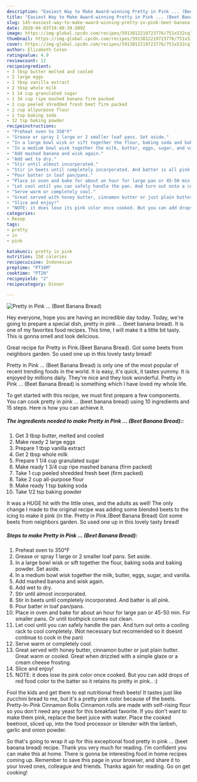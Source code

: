 ```yaml
---
description: "Easiest Way to Make Award-winning Pretty in Pink ... (Beet Banana Bread)"
title: "Easiest Way to Make Award-winning Pretty in Pink ... (Beet Banana Bread)"
slug: 145-easiest-way-to-make-award-winning-pretty-in-pink-beet-banana-bread
date: 2020-04-03T19:40:39.509Z
image: https://img-global.cpcdn.com/recipes/5913812219723776/751x532cq70/pretty-in-pink-beet-banana-bread-recipe-main-photo.jpg
thumbnail: https://img-global.cpcdn.com/recipes/5913812219723776/751x532cq70/pretty-in-pink-beet-banana-bread-recipe-main-photo.jpg
cover: https://img-global.cpcdn.com/recipes/5913812219723776/751x532cq70/pretty-in-pink-beet-banana-bread-recipe-main-photo.jpg
author: Elizabeth Colon
ratingvalue: 4.9
reviewcount: 12
recipeingredient:
- 3 tbsp butter melted and cooled
- 2 large eggs
- 1 tbsp vanilla extract
- 2 tbsp whole milk
- 1 14 cup granulated sugar
- 1 34 cup ripe mashed banana firm packed
- 1 cup peeled shredded fresh beet firm packed
- 2 cup allpurpose flour
- 1 tsp baking soda
- 12 tsp baking powder
recipeinstructions:
- "Preheat oven to 350°F"
- "Grease or spray 1 large or 2 smaller loaf pans. Set aside."
- "In a large bowl wisk or sift together the flour, baking soda and baking powder. Set aside."
- "In a medium bowl wisk together the milk, butter, eggs, sugar, and vanilla."
- "Add mashed banana and wisk again."
- "Add wet to dry."
- "Stir until almost incorporated."
- "Stir in beets until completely incorporated. And batter is all pink."
- "Pour batter in loaf pan/pans."
- "Place in oven and bake for about an hour for large pan or 45-50 min. For smaller pans. Or until toothpick comes out clean."
- "Let cool until you can safely handle the pan. And turn out onto a cooling rack to cool completely. (Not necessary but recomended so it doesnt continue to cook in the pan)"
- "Serve warm or completely cool."
- "Great served with honey butter, cinnamon butter or just plain butter. Great warm or cooled. Great when drizzled with a simple glaze or a cream cheese frosting."
- "Slice and enjoy!"
- "NOTE: it does lose its pink color once cooked. But you can add drops of red food color to the batter so it retains its pretty in pink.. :)"
categories:
- Resep
tags:
- pretty
- in
- pink

katakunci: pretty in pink
nutrition: 158 calories
recipecuisine: Indonesian
preptime: "PT16M"
cooktime: "PT2H"
recipeyield: "2"
recipecategory: Dinner

---
```



![Pretty in Pink ... (Beet Banana Bread)](https://img-global.cpcdn.com/recipes/5913812219723776/751x532cq70/pretty-in-pink-beet-banana-bread-recipe-main-photo.jpg)

Hey everyone, hope you are having an incredible day today. Today, we're going to prepare a special dish, pretty in pink ... (beet banana bread). It is one of my favorites food recipes. This time, I will make it a little bit tasty. This is gonna smell and look delicious.

Great recipe for Pretty in Pink.(Beet Banana Bread). Got some beets from neighbors garden. So used one up in this lovely tasty bread!

Pretty in Pink ... (Beet Banana Bread) is only one of the most popular of recent trending foods in the world. It is easy, it's quick, it tastes yummy. It is enjoyed by millions daily. They're nice and they look wonderful. Pretty in Pink ... (Beet Banana Bread) is something which I have loved my whole life.


To get started with this recipe, we must first prepare a few components. You can cook pretty in pink ... (beet banana bread) using 10 ingredients and 15 steps. Here is how you can achieve it.

##### The ingredients needed to make Pretty in Pink ... (Beet Banana Bread)::

1. Get 3 tbsp butter, melted and cooled
1. Make ready 2 large eggs
1. Prepare 1 tbsp vanilla extract
1. Get 2 tbsp whole milk
1. Prepare 1 1/4 cup granulated sugar
1. Make ready 1 3/4 cup ripe mashed banana (firm packed)
1. Take 1 cup peeled shredded fresh beet (firm packed)
1. Take 2 cup all-purpose flour
1. Make ready 1 tsp baking soda
1. Take 1/2 tsp baking powder


It was a HUGE hit with the little ones, and the adults as well! The only change I made to the original recipe was adding some blended beets to the icing to make it pink (in the. Pretty in Pink.(Beet Banana Bread) Got some beets from neighbors garden. So used one up in this lovely tasty bread! 

##### Steps to make Pretty in Pink ... (Beet Banana Bread):

1. Preheat oven to 350°F
1. Grease or spray 1 large or 2 smaller loaf pans. Set aside.
1. In a large bowl wisk or sift together the flour, baking soda and baking powder. Set aside.
1. In a medium bowl wisk together the milk, butter, eggs, sugar, and vanilla.
1. Add mashed banana and wisk again.
1. Add wet to dry.
1. Stir until almost incorporated.
1. Stir in beets until completely incorporated. And batter is all pink.
1. Pour batter in loaf pan/pans.
1. Place in oven and bake for about an hour for large pan or 45-50 min. For smaller pans. Or until toothpick comes out clean.
1. Let cool until you can safely handle the pan. And turn out onto a cooling rack to cool completely. (Not necessary but recomended so it doesnt continue to cook in the pan)
1. Serve warm or completely cool.
1. Great served with honey butter, cinnamon butter or just plain butter. Great warm or cooled. Great when drizzled with a simple glaze or a cream cheese frosting.
1. Slice and enjoy!
1. NOTE: it does lose its pink color once cooked. But you can add drops of red food color to the batter so it retains its pretty in pink.. :)


Fool the kids and get them to eat nutritional fresh beets! It tastes just like zucchini bread to me, but it&#39;s a pretty pink color because of the beets. Pretty-In-Pink Cinnamon Rolls Cinnamon rolls are made with self-rising flour so you don&#39;t need any yeast for this breakfast favorite. If you don&#39;t want to make them pink, replace the beet juice with water. Place the cooked beetroot, sliced up, into the food processor or blender with the lanbeh, garlic and onion powder. 

So that's going to wrap it up for this exceptional food pretty in pink ... (beet banana bread) recipe. Thank you very much for reading. I'm confident you can make this at home. There is gonna be interesting food in home recipes coming up. Remember to save this page in your browser, and share it to your loved ones, colleague and friends. Thanks again for reading. Go on get cooking!
